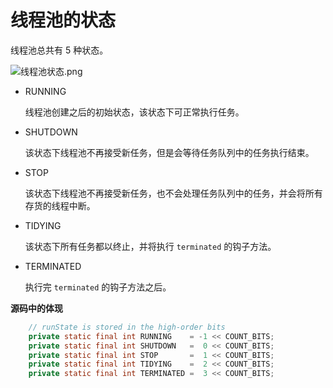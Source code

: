 # 线程池的状态

线程池总共有 5 种状态。

![线程池状态.png](https://cdn.jsdelivr.net/gh/AlbertYang0801/pic-bed@main/img/20210710230037.png)

- RUNNING 

  线程池创建之后的初始状态，该状态下可正常执行任务。

- SHUTDOWN

  该状态下线程池不再接受新任务，但是会等待任务队列中的任务执行结束。

- STOP

  该状态下线程池不再接受新任务，也不会处理任务队列中的任务，并会将所有存货的线程中断。

- TIDYING

  该状态下所有任务都以终止，并将执行 `terminated` 的钩子方法。

- TERMINATED

  执行完 `terminated` 的钩子方法之后。

**源码中的体现**

```java
    // runState is stored in the high-order bits
    private static final int RUNNING    = -1 << COUNT_BITS;
    private static final int SHUTDOWN   =  0 << COUNT_BITS;
    private static final int STOP       =  1 << COUNT_BITS;
    private static final int TIDYING    =  2 << COUNT_BITS;
    private static final int TERMINATED =  3 << COUNT_BITS;
```

